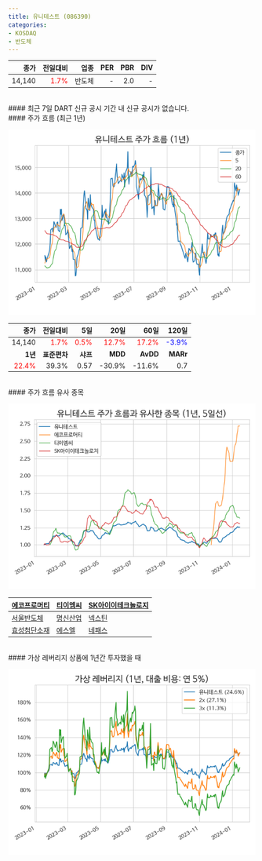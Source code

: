 ```yaml
---
title: 유니테스트 (086390)
categories:
- KOSDAQ
- 반도체
---
```


|**종가**|**전일대비**|**업종**|**PER**|**PBR**|**DIV**|
|-------:|-----------:|-------:|------:|------:|------:|
|14,140|<span style="color: red">1.7%</span>|반도체|-|2.0|-|

<!-- more -->

<br>
#### 최근 7일 DART 신규 공시<a id="dart"></a>
기간 내 신규 공시가 없습니다.

<br>
#### 주가 흐름 (최근 1년)<a id="price"></a>

![086390](/assets/images/stock/086390.png)

|**종가**|**전일대비**|**5일**|**20일**|**60일**|**120일**|
|-------:|-----------:|------:|-------:|-------:|--------:|
| 14,140 | <span style="color: red">1.7%</span> | <span style="color: red">0.5%</span> | <span style="color: red">12.7%</span> | <span style="color: red">17.2%</span> | <span style="color: blue">-3.9%</span> |
|**1년**|**표준편차**|**샤프**|**MDD**|**AvDD**|**MARr**|
| <span style="color: red">22.4%</span> | 39.3% | 0.57 | -30.9% | -11.6% | 0.7 |

<br>
#### 주가 흐름 유사 종목<a id="corr"></a>

![086390](/assets/images/stock/086390_corr.png)

| [에코프로머티](/450080/) | [티이엠씨](/425040/) | [SK아이이테크놀로지](/361610/) |
|:---------------------------------------|:---------------------------------------|:---------------------------------------|
| [서울반도체](/046890/) | [명신산업](/009900/) | [넥스틴](/348210/) |
| [효성첨단소재](/298050/) | [에스엘](/005850/) | [네패스](/033640/) |

<br>
#### 가상 레버리지 상품에 1년간 투자했을 때<a id="2x"></a>

![086390](/assets/images/stock/086390_2x.png)

[^corr]: 상관계수를 이용하여 분석하였습니다.